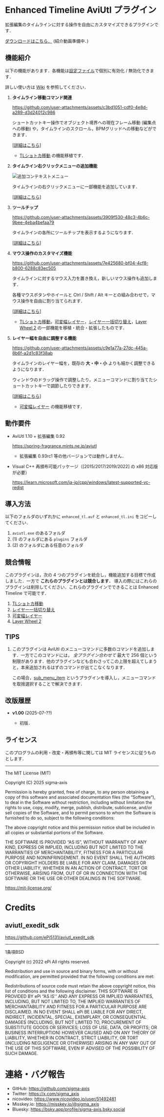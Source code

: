 # Enhanced Timeline AviUtl プラグイン

拡張編集のタイムラインに対する操作を自由にカスタマイズできるプラグインです．

[ダウンロードはこちら．](https://github.com/sigma-axis/aviutl_enhanced_tl/releases) (紹介動画準備中．)


## 機能紹介
以下の機能があります．各機能は[設定ファイル](https://github.com/sigma-axis/aviutl_enhanced_tl/wiki/設定ファイルについて)で個別に有効化 / 無効化できます．

詳しい使い方は [Wiki](https://github.com/sigma-axis/aviutl_enhanced_tl/wiki) を参照してください．

1.  **タイムライン移動コマンド関連**

    https://github.com/user-attachments/assets/c3bd1051-cdf0-4e8d-a289-d3d24012c986

    ショートカットキー操作でオブジェクト境界への現在フレーム移動 (編集点への移動) や，タイムラインのスクロール，BPMグリッドへの移動などができます．

    [[詳細はこちら](タイムライン移動コマンドの機能)]

    - [TLショトカ移動](https://github.com/sigma-axis/aviutl_tl_walkaround) の機能移植です．

1.  **タイムライン右クリックメニューの追加機能**

    ![追加コンテキストメニュー](https://github.com/user-attachments/assets/04cb10e6-027f-480f-a513-e34cc6b9a559)

    タイムラインの右クリックメニューに一部機能を追加しています．

    [[詳細はこちら](タイムライン右クリックメニューの追加機能)]

1.  **ツールチップ**

    https://github.com/user-attachments/assets/3909f530-48c3-4b6c-9bee-4eba4befaa79

    タイムラインの各所にツールチップを表示するようになります．

    [[詳細はこちら](ツールチップ機能)]

1.  **マウス操作のカスタマイズ機能**

    https://github.com/user-attachments/assets/7e425680-bf04-4cf8-b800-6288c83ec505

    タイムラインに対するマウス入力を置き換え，新しいマウス操作も追加します．

    各種マウスボタンやホイールと Ctrl / Shift / Alt キーとの組み合わせで，マウス操作を自由に割り当てられます．

    [[詳細はこちら](マウス操作のカスタマイズ機能)]

    - [TLショトカ移動](https://github.com/sigma-axis/aviutl_tl_walkaround)，[可変幅レイヤー](https://github.com/sigma-axis/aviutl_layer_resize)，[レイヤー一括切り替え](https://github.com/sigma-axis/aviutl_toggle_layers)，[Layer Wheel 2](https://github.com/sigma-axis/aviutl_layer_wheel2) の一部機能を移植・統合・拡張したものです．

1.  **レイヤー幅を自由に調整する機能**

    https://github.com/user-attachments/assets/c9e1a77a-27dc-445a-8b6f-a2d1c83f38ab

    タイムラインのレイヤー幅を，既存の **大・中・小** よりも細かく調整できるようになります．

    ウィンドウのドラッグ操作で調整したり，メニューコマンドに割り当てたショートカットキーで調節したりできます．

    [[詳細はこちら](レイヤー幅を自由に調整する機能)]

    - [可変幅レイヤー](https://github.com/sigma-axis/aviutl_layer_resize) の機能移植です．


## 動作要件

- AviUtl 1.10 + 拡張編集 0.92

  https://spring-fragrance.mints.ne.jp/aviutl
  - 拡張編集 0.93rc1 等の他バージョンでは動作しません．

- Visual C++ 再頒布可能パッケージ（\[2015/2017/2019/2022\] の x86 対応版が必要）

  https://learn.microsoft.com/ja-jp/cpp/windows/latest-supported-vc-redist

## 導入方法

以下のフォルダのいずれかに `enhanced_tl.auf` と `enhanced_tl.ini` をコピーしてください．

1. `aviutl.exe` のあるフォルダ
1. (1) のフォルダにある `plugins` フォルダ
1. (2) のフォルダにある任意のフォルダ

##  競合情報

このプラグインは，次の 4 つのプラグインを統合し，機能追加する目標で作成しました．一方で **これらのプラグインとは競合します．** 導入の際にはこれらのプラグインは削除してください．これらのプラグインでできることは Enhanced Timeline で可能です．

1.  [TLショトカ移動](https://github.com/sigma-axis/aviutl_tl_walkaround)
1.  [レイヤー一括切り替え](https://github.com/sigma-axis/aviutl_toggle_layers)
1.  [可変幅レイヤー](https://github.com/sigma-axis/aviutl_layer_resize)
1.  [Layer Wheel 2](https://github.com/sigma-axis/aviutl_layer_wheel2)

##  TIPS

1.  このプラグインは AviUtl のメニューコマンドに多数のコマンドを追加します．一方でこのコマンドには， *全プラグイン合わせて* 最大で 256 個という制限があります．他のプラグインなども合わさってこの上限を超えてしまうと，本来追加されるはずのコマンドが出てこなくなります．

    この場合，[sub_menu_item](https://github.com/nazonoSAUNA/sub_menu_item) というプラグインを導入し，メニューコマンドを取捨選択することで解決できます．


## 改版履歴

- **v1.00** (2025-07-??)

  - 初版．

## ライセンス

このプログラムの利用・改変・再頒布等に関しては MIT ライセンスに従うものとします．

---

The MIT License (MIT)

Copyright (C) 2025 sigma-axis

Permission is hereby granted, free of charge, to any person obtaining a copy of this software and associated documentation files (the “Software”), to deal in the Software without restriction, including without limitation the rights to use, copy, modify, merge, publish, distribute, sublicense, and/or sell copies of the Software, and to permit persons to whom the Software is furnished to do so, subject to the following conditions:

The above copyright notice and this permission notice shall be included in all copies or substantial portions of the Software.

THE SOFTWARE IS PROVIDED “AS IS”, WITHOUT WARRANTY OF ANY KIND, EXPRESS OR IMPLIED, INCLUDING BUT NOT LIMITED TO THE WARRANTIES OF MERCHANTABILITY, FITNESS FOR A PARTICULAR PURPOSE AND NONINFRINGEMENT. IN NO EVENT SHALL THE AUTHORS OR COPYRIGHT HOLDERS BE LIABLE FOR ANY CLAIM, DAMAGES OR OTHER LIABILITY, WHETHER IN AN ACTION OF CONTRACT, TORT OR OTHERWISE, ARISING FROM, OUT OF OR IN CONNECTION WITH THE SOFTWARE OR THE USE OR OTHER DEALINGS IN THE SOFTWARE.

https://mit-license.org/


#  Credits

##  aviutl_exedit_sdk

https://github.com/ePi5131/aviutl_exedit_sdk

---

1条項BSD

Copyright (c) 2022
ePi All rights reserved.

Redistribution and use in source and binary forms, with or without modification, are permitted provided that the following conditions are met:

Redistributions of source code must retain the above copyright notice, this list of conditions and the following disclaimer.
THIS SOFTWARE IS PROVIDED BY ePi “AS IS'' AND ANY EXPRESS OR IMPLIED WARRANTIES, INCLUDING, BUT NOT LIMITED TO, THE IMPLIED WARRANTIES OF MERCHANTABILITY AND FITNESS FOR A PARTICULAR PURPOSE ARE DISCLAIMED. IN NO EVENT SHALL ePi BE LIABLE FOR ANY DIRECT, INDIRECT, INCIDENTAL, SPECIAL, EXEMPLARY, OR CONSEQUENTIAL DAMAGES (INCLUDING, BUT NOT LIMITED TO, PROCUREMENT OF SUBSTITUTE GOODS OR SERVICES; LOSS OF USE, DATA, OR PROFITS; OR BUSINESS INTERRUPTION) HOWEVER CAUSED AND ON ANY THEORY OF LIABILITY, WHETHER IN CONTRACT, STRICT LIABILITY, OR TORT (INCLUDING NEGLIGENCE OR OTHERWISE) ARISING IN ANY WAY OUT OF THE USE OF THIS SOFTWARE, EVEN IF ADVISED OF THE POSSIBILITY OF SUCH DAMAGE.


#  連絡・バグ報告

- GitHub: https://github.com/sigma-axis
- Twitter: https://x.com/sigma_axis
- nicovideo: https://www.nicovideo.jp/user/51492481
- Misskey.io: https://misskey.io/@sigma_axis
- Bluesky: https://bsky.app/profile/sigma-axis.bsky.social
